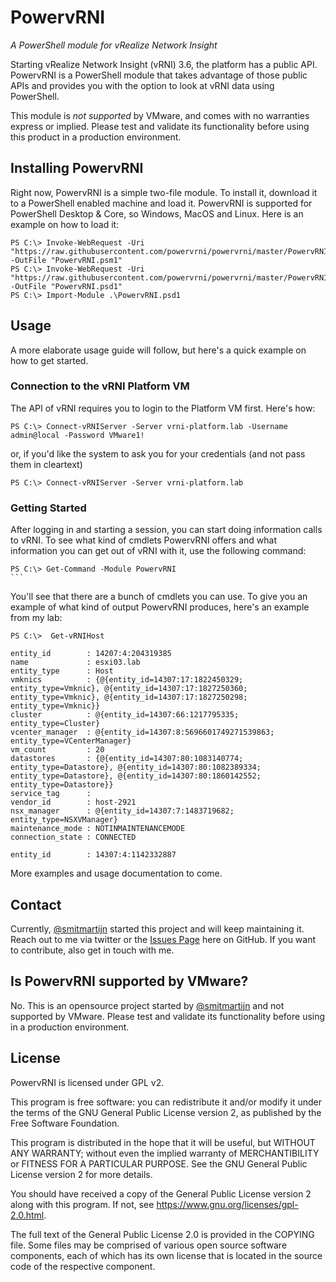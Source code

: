 # PowervRNI

*A PowerShell module for vRealize Network Insight*

Starting vRealize Network Insight (vRNI) 3.6, the platform has a public API. PowervRNI is a PowerShell module that takes advantage of those public APIs and provides you with the option to look at vRNI data using PowerShell. 


This module is _not supported_ by VMware, and comes with no warranties express or implied. Please test and validate its functionality before using this product in a production environment.

## Installing PowervRNI

Right now, PowervRNI is a simple two-file module. To install it, download it to a PowerShell enabled machine and load it. PowervRNI is supported for PowerShell Desktop & Core, so Windows, MacOS and Linux. Here is an example on how to load it:

```
PS C:\> Invoke-WebRequest -Uri "https://raw.githubusercontent.com/powervrni/powervrni/master/PowervRNI.psm1" -OutFile "PowervRNI.psm1" 
PS C:\> Invoke-WebRequest -Uri "https://raw.githubusercontent.com/powervrni/powervrni/master/PowervRNI.psd1" -OutFile "PowervRNI.psd1" 
PS C:\> Import-Module .\PowervRNI.psd1
```

## Usage

A more elaborate usage guide will follow, but here's a quick example on how to get started.

### Connection to the vRNI Platform VM

The API of vRNI requires you to login to the Platform VM first. Here's how:

```
PS C:\> Connect-vRNIServer -Server vrni-platform.lab -Username admin@local -Password VMware1!
```

or, if you'd like the system to ask you for your credentials (and not pass them in cleartext)

```
PS C:\> Connect-vRNIServer -Server vrni-platform.lab
```

### Getting Started

After logging in and starting a session, you can start doing information calls to vRNI. To see what kind of cmdlets PowervRNI offers and what information you can get out of vRNI with it, use the following command:

```
PS C:\> Get-Command -Module PowervRNI                                                                                                                                                        ```
```

You'll see that there are a bunch of cmdlets you can use. To give you an example of what kind of output PowervRNI produces, here's an example from my lab:

```
PS C:\>  Get-vRNIHost 

entity_id        : 14207:4:204319385
name             : esxi03.lab
entity_type      : Host
vmknics          : {@{entity_id=14307:17:1822450329; entity_type=Vmknic}, @{entity_id=14307:17:1827250360; entity_type=Vmknic}, @{entity_id=14307:17:1827250298; entity_type=Vmknic}}
cluster          : @{entity_id=14307:66:1217795335; entity_type=Cluster}
vcenter_manager  : @{entity_id=14307:8:5696601749271539863; entity_type=VCenterManager}
vm_count         : 20
datastores       : {@{entity_id=14307:80:1083140774; entity_type=Datastore}, @{entity_id=14307:80:1082389334; entity_type=Datastore}, @{entity_id=14307:80:1860142552; entity_type=Datastore}}
service_tag      : 
vendor_id        : host-2921
nsx_manager      : @{entity_id=14307:7:1483719682; entity_type=NSXVManager}
maintenance_mode : NOTINMAINTENANCEMODE
connection_state : CONNECTED

entity_id        : 14307:4:1142332887
```

More examples and usage documentation to come.


## Contact

Currently, [@smitmartijn](https://twitter.com/smitmartijn) started this project and will keep maintaining it. Reach out to me via twitter or the [Issues Page](https://github.com/powervrni/powervrni/issues) here on GitHub. If you want to contribute, also get in touch with me.


## Is PowervRNI supported by VMware?

No. This is an opensource project started by [@smitmartijn](https://twitter.com/smitmartijn) and not supported by VMware. Please test and validate its functionality before using in a production environment.


## License

PowervRNI is licensed under GPL v2.

This program is free software: you can redistribute it and/or modify it under
the terms of the GNU General Public License version 2, as published by the Free Software Foundation.

This program is distributed in the hope that it will be useful, but WITHOUT ANY
WARRANTY; without even the implied warranty of MERCHANTIBILITY or FITNESS
FOR A PARTICULAR PURPOSE. See the GNU General Public License version 2 for more details.

You should have received a copy of the General Public License version 2 along with this program.
If not, see https://www.gnu.org/licenses/gpl-2.0.html.

The full text of the General Public License 2.0 is provided in the COPYING file.
Some files may be comprised of various open source software components, each of which
has its own license that is located in the source code of the respective component.